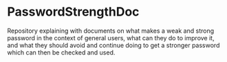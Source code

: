 # PasswordStrengthDoc
Repository explaining with documents on what makes a weak and strong password in the context of general users, what can they do to improve it, and what they should avoid and continue doing to get a stronger password which can then be checked and used.
